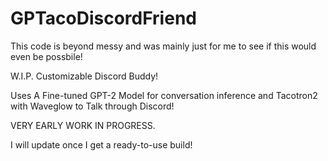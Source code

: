 # GPTacoDiscordFriend
This code is beyond messy and was mainly just for me to see if this would even be possbile!


W.I.P. Customizable Discord Buddy!

Uses A Fine-tuned GPT-2 Model for conversation inference and Tacotron2 with Waveglow to Talk through Discord!

VERY EARLY WORK IN PROGRESS.

I will update once I get a ready-to-use build!
